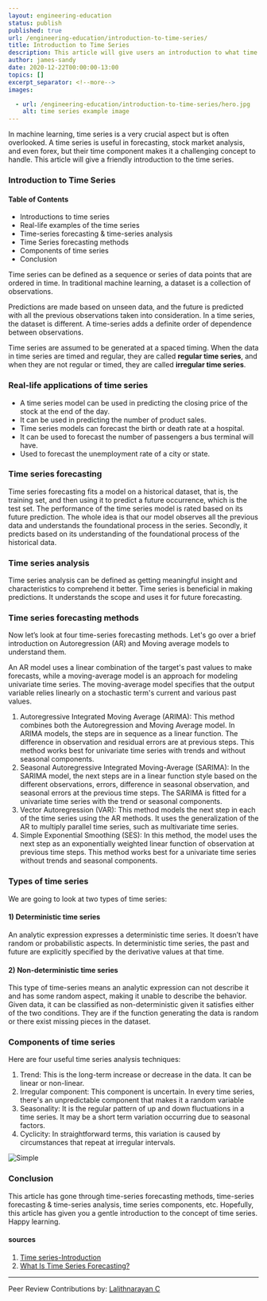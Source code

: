 ```yaml
---
layout: engineering-education
status: publish
published: true
url: /engineering-education/introduction-to-time-series/
title: Introduction to Time Series
description: This article will give users an introduction to what time series is in machine learning. It is a deep learning concept; time series can be defined as a sequence or series of data points ordered in time.
author: james-sandy
date: 2020-12-22T00:00:00-13:00
topics: []
excerpt_separator: <!--more-->
images:

  - url: /engineering-education/introduction-to-time-series/hero.jpg
    alt: time series example image
---
```

In machine learning, time series is a very crucial aspect but is often overlooked. A time series is useful in forecasting, stock market analysis, and even forex, but their time component makes it a challenging concept to handle. This article will give a friendly introduction to the time series.
<!--more-->
### Introduction to Time Series

#### Table of Contents
- Introductions to time series
- Real-life examples of the time series
- Time-series forecasting & time-series analysis
- Time Series forecasting methods
- Components of time series
- Conclusion

Time series can be defined as a sequence or series of data points that are ordered in time. In traditional machine learning, a dataset is a collection of observations. 

Predictions are made based on unseen data, and the future is predicted with all the previous observations taken into consideration. In a time series, the dataset is different. A time-series adds a definite order of dependence between observations.

Time series are assumed to be generated at a spaced timing. When the data in time series are timed and regular, they are called **regular time series**, and when they are not regular or timed, they are called **irregular time series**.

### Real-life applications of time series
- A time series model can be used in predicting the closing price of the stock at the end of the day.
- It can be used in predicting the number of product sales.
- Time series models can forecast the birth or death rate at a hospital.
- It can be used to forecast the number of passengers a bus terminal will have.
- Used to forecast the unemployment rate of a city or state.

### Time series forecasting
Time series forecasting fits a model on a historical dataset, that is, the training set, and then using it to predict a future occurrence, which is the test set. The performance of the time series model is rated based on its future prediction. The whole idea is that our model observes all the previous data and understands the foundational process in the series. Secondly, it predicts based on its understanding of the foundational process of the historical data.

### Time series analysis
Time series analysis can be defined as getting meaningful insight and characteristics to comprehend it better. Time series is beneficial in making predictions. It understands the scope and uses it for future forecasting.

### Time series forecasting methods 
Now let’s look at four time-series forecasting methods. Let's go over a brief introduction on Autoregression (AR) and Moving average models to understand them. 

An AR model uses a linear combination of the target's past values to make forecasts, while a moving-average model is an approach for modeling univariate time series. The moving-average model specifies that the output variable relies linearly on a stochastic term's current and various past values.

1. Autoregressive Integrated Moving Average (ARIMA): This method combines both the Autoregression and Moving Average model. In ARIMA models, the steps are in sequence as a linear function. The difference in observation and residual errors are at previous steps. This method works best for univariate time series with trends and without seasonal components.
2. Seasonal Autoregressive Integrated Moving-Average (SARIMA): In the SARIMA model, the next steps are in a linear function style based on the different observations, errors, difference in seasonal observation, and seasonal errors at the previous time steps. The SARIMA is fitted for a univariate time series with the trend or seasonal components.
3. Vector Autoregression (VAR): This method models the next step in each of the time series using the AR methods. It uses the generalization of the AR to multiply parallel time series, such as multivariate time series.
4. Simple Exponential Smoothing (SES): In this method, the model uses the next step as an exponentially weighted linear function of observation at previous time steps. This method works best for a univariate time series without trends and seasonal components.

### Types of time series
We are going to look at two types of time series:

#### 1) Deterministic time series
An analytic expression expresses a deterministic time series. It doesn’t have random or probabilistic aspects. In deterministic time series, the past and future are explicitly specified by the derivative values at that time.

#### 2) Non-deterministic time series
This type of time-series means an analytic expression can not describe it and has some random aspect, making it unable to describe the behavior. Given data, it can be classified as non-deterministic given it satisfies either of the two conditions. They are if the function generating the data is random or there exist missing pieces in the dataset.   

### Components of time series
Here are four useful time series analysis techniques:

1. Trend: This is the long-term increase or decrease in the data. It can be linear or non-linear.
2. Irregular component: This component is uncertain. In every time series, there's an unpredictable component that makes it a random variable
3. Seasonality: It is the regular pattern of up and down fluctuations in a time series. It may be a short term variation occurring due to seasonal factors.
4. Cyclicity: In straightforward terms, this variation is caused by circumstances that repeat at irregular intervals.

![Simple](/engineering-education/introduction-to-time-series/img.jpg)

### Conclusion
This article has gone through time-series forecasting methods, time-series forecasting & time-series analysis, time series components, etc. Hopefully, this article has given you a gentle introduction to the concept of time series. Happy learning. 

#### sources
1. [Time series-Introduction](https://towardsdatascience.com/time-series-introduction-7484bc25739a)
2. [What Is Time Series Forecasting?](https://machinelearningmastery.com/time-series-forecasting/)

---
Peer Review Contributions by: [Lalithnarayan C](/engineering-education/authors/lalithnarayan-c/)
